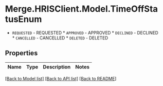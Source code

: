 # Merge.HRISClient.Model.TimeOffStatusEnum
* `REQUESTED` - REQUESTED * `APPROVED` - APPROVED * `DECLINED` - DECLINED * `CANCELLED` - CANCELLED * `DELETED` - DELETED

## Properties

Name | Type | Description | Notes
------------ | ------------- | ------------- | -------------

[[Back to Model list]](../README.md#documentation-for-models) [[Back to API list]](../README.md#documentation-for-api-endpoints) [[Back to README]](../README.md)

